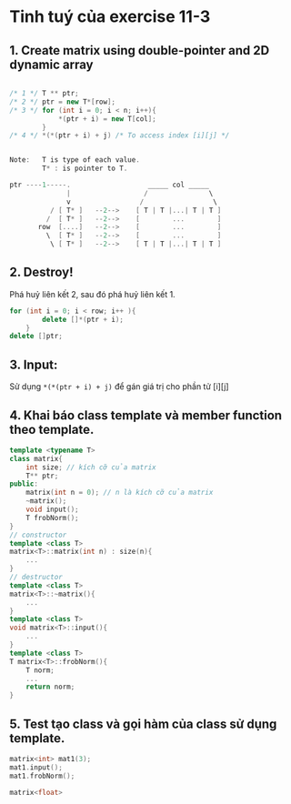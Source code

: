 # Tinh tuý của exercise 11-3
## 1. Create matrix using double-pointer and 2D dynamic array

```cpp

/* 1 */ T ** ptr;
/* 2 */ ptr = new T*[row]; 
/* 3 */ for (int i = 0; i < n; i++){
            *(ptr + i) = new T[col];
        }
/* 4 */ *(*(ptr + i) + j) /* To access index [i][j] */


Note:   T is type of each value.
        T* : is pointer to T.

ptr ----1-----.                   _____ col _____
              |                  /               \
              v                 /                 \   
          / [ T* ]   --2-->    [ T | T |...| T | T ]
         /  [ T* ]   --2-->    [        ...        ]
       row  [....]   --2-->    [        ...        ]
         \  [ T* ]   --2-->    [        ...        ]
          \ [ T* ]   --2-->    [ T | T |...| T | T ]

```
## 2. Destroy!
Phá huỷ liên kết 2, sau đó phá huỷ liên kết 1.
```cpp
for (int i = 0; i < row; i++ ){
		delete []*(ptr + i);
	}
delete []ptr;
```
## 3. Input:
Sử dụng `*(*(ptr + i) + j)` để gán giá trị cho phần tử [i][j]
## 4. Khai báo class template và member function theo template.
```cpp
template <typename T>
class matrix{
    int size; // kích cỡ của matrix
    T** ptr;
public:
    matrix(int n = 0); // n là kích cỡ của matrix
    ~matrix();
    void input();
    T frobNorm();
}
// constructor
template <class T>
matrix<T>::matrix(int n) : size(n){
    ...
}
// destructor
template <class T>
matrix<T>::~matrix(){
    ...
}
template <class T>
void matrix<T>::input(){
    ...
}
template <class T>
T matrix<T>::frobNorm(){
    T norm;
    ...
    return norm;
}
```
## 5. Test tạo class và gọi hàm của class sử dụng template.
```cpp
matrix<int> mat1(3);
mat1.input();
mat1.frobNorm();

matrix<float> 
```
